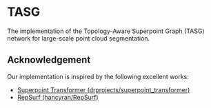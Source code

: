 # TASG
The implementation of the Topology-Aware Superpoint Graph (TASG) network for large-scale point cloud segmentation.
## Acknowledgement

Our implementation is inspired by the following excellent works:

- [Superpoint Transformer (drprojects/superpoint_transformer)](https://github.com/drprojects/superpoint_transformer)
- [RepSurf (hancyran/RepSurf)](https://github.com/hancyran/RepSurf)

